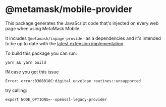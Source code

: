 # @metamask/mobile-provider

This package generates the JavaScript code that's injected on every web page when using MetaMask Mobile.

It includes `@metamask/inpage-provider` as a dependencies and it's intended to be up to date with the [latest extension implementation](https://github.com/MetaMask/metamask-extension/blob/develop/app/scripts/contentscript.js).

To build this package you can run:

```shell
yarn && yarn build
```

IN case you get this issue

```shell
Error: error:0308010C:digital envelope routines::unsupported
```

try calling:

```shell
export NODE_OPTIONS=--openssl-legacy-provider
```
